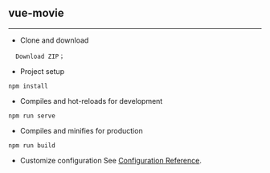 ## vue-movie
***
- Clone and download
```
  Download ZIP；
```
- Project setup
```
npm install
```

- Compiles and hot-reloads for development
```
npm run serve
```

- Compiles and minifies for production
```
npm run build
```

- Customize configuration
See [Configuration Reference](https://cli.vuejs.org/config/).
